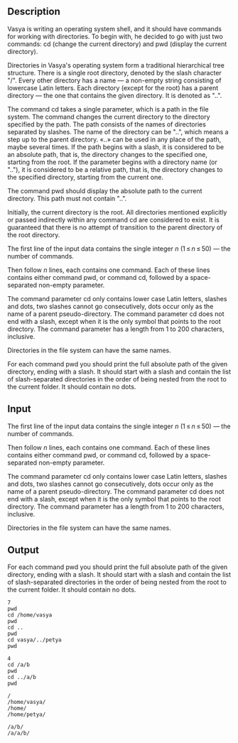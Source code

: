 ## Description

<div><p>Vasya is writing an operating system shell, and it should have commands for working with directories. To begin with, he decided to go with just two commands: <span class="tex-font-style-tt">cd</span> (change the current directory) and <span class="tex-font-style-tt">pwd</span> (display the current directory).</p><p>Directories in Vasya's operating system form a traditional hierarchical tree structure. There is a single root directory, denoted by the slash character "<span class="tex-font-style-tt">/</span>". Every other directory has a name — a non-empty string consisting of lowercase Latin letters. Each directory (except for the root) has a parent directory — the one that contains the given directory. It is denoted as "<span class="tex-font-style-tt">..</span>".</p><p>The command <span class="tex-font-style-tt">cd</span> takes a single parameter, which is a path in the file system. The command changes the current directory to the directory specified by the path. The path consists of the names of directories separated by slashes. The name of the directory can be "<span class="tex-font-style-tt">..</span>", which means a step up to the parent directory. «<span class="tex-font-style-tt">..</span>» can be used in any place of the path, maybe several times. If the path begins with a slash, it is considered to be an absolute path, that is, the directory changes to the specified one, starting from the root. If the parameter begins with a directory name (or "<span class="tex-font-style-tt">..</span>"), it is considered to be a relative path, that is, the directory changes to the specified directory, starting from the current one.</p><p>The command <span class="tex-font-style-tt">pwd</span> should display the absolute path to the current directory. This path must not contain "<span class="tex-font-style-tt">..</span>".</p><p>Initially, the current directory is the root. All directories mentioned explicitly or passed indirectly within any command <span class="tex-font-style-tt">cd</span> are considered to exist. It is guaranteed that there is no attempt of transition to the parent directory of the root directory.</p></div><div class="input-specification"><p>The first line of the input data contains the single integer <span class="tex-span"><i>n</i></span> (<span class="tex-span">1 ≤ <i>n</i> ≤ 50</span>) — the number of commands.</p><p>Then follow <span class="tex-span"><i>n</i></span> lines, each contains one command. Each of these lines contains either command <span class="tex-font-style-tt">pwd</span>, or command <span class="tex-font-style-tt">cd</span>, followed by a space-separated non-empty parameter.</p><p>The command parameter <span class="tex-font-style-tt">cd</span> only contains lower case Latin letters, slashes and dots, two slashes cannot go consecutively, dots occur only as the name of a parent pseudo-directory. The command parameter <span class="tex-font-style-tt">cd</span> does not end with a slash, except when it is the only symbol that points to the root directory. The command parameter has a length from 1 to 200 characters, inclusive.</p><p>Directories in the file system can have the same names.</p></div><div class="output-specification"><p>For each command <span class="tex-font-style-tt">pwd</span> you should print the full absolute path of the given directory, ending with a slash. It should start with a slash and contain the list of slash-separated directories in the order of being nested from the root to the current folder. It should contain no dots.</p></div>

## Input

<p>The first line of the input data contains the single integer <span class="tex-span"><i>n</i></span> (<span class="tex-span">1 ≤ <i>n</i> ≤ 50</span>) — the number of commands.</p><p>Then follow <span class="tex-span"><i>n</i></span> lines, each contains one command. Each of these lines contains either command <span class="tex-font-style-tt">pwd</span>, or command <span class="tex-font-style-tt">cd</span>, followed by a space-separated non-empty parameter.</p><p>The command parameter <span class="tex-font-style-tt">cd</span> only contains lower case Latin letters, slashes and dots, two slashes cannot go consecutively, dots occur only as the name of a parent pseudo-directory. The command parameter <span class="tex-font-style-tt">cd</span> does not end with a slash, except when it is the only symbol that points to the root directory. The command parameter has a length from 1 to 200 characters, inclusive.</p><p>Directories in the file system can have the same names.</p>

## Output

<p>For each command <span class="tex-font-style-tt">pwd</span> you should print the full absolute path of the given directory, ending with a slash. It should start with a slash and contain the list of slash-separated directories in the order of being nested from the root to the current folder. It should contain no dots.</p>





```input1
7
pwd
cd /home/vasya
pwd
cd ..
pwd
cd vasya/../petya
pwd

```




```input2
4
cd /a/b
pwd
cd ../a/b
pwd

```




```output1
/
/home/vasya/
/home/
/home/petya/

```




```output2
/a/b/
/a/a/b/

```


